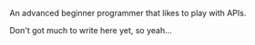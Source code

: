 An advanced beginner programmer that likes to play with APIs.

Don't got much to write here yet, so yeah...

